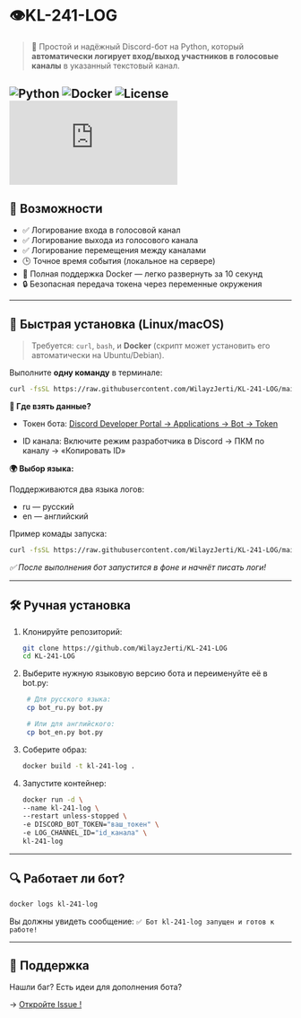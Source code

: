 # 👁️KL-241-LOG

> 🤖 Простой и надёжный Discord-бот на Python, который **автоматически логирует вход/выход участников в голосовые каналы** в указанный текстовый канал.

![Python](https://img.shields.io/badge/Python-3.11%2B-blue?logo=python)
![Docker](https://img.shields.io/badge/Docker-Required-blue?logo=docker)
![License](https://img.shields.io/badge/License-MIT-green)
![Language EN](https://github.com/WilayzJerti/KL-241-LOG/blob/main/README.md)
---

## 🌟 Возможности

- ✅ Логирование входа в голосовой канал  
- ✅ Логирование выхода из голосового канала  
- ✅ Логирование перемещения между каналами  
- 🕒 Точное время события (локальное на сервере)  
- 🐳 Полная поддержка Docker — легко развернуть за 10 секунд  
- 🔒 Безопасная передача токена через переменные окружения  

---

## 🚀 Быстрая установка (Linux/macOS)

> Требуется: `curl`, `bash`, и **Docker** (скрипт может установить его автоматически на Ubuntu/Debian).

Выполните **одну команду** в терминале:

```bash
curl -fsSL https://raw.githubusercontent.com/WilayzJerti/KL-241-LOG/main/install.sh | bash -s "ВАШ_ТОКЕН_БОТА" "ID_ТЕКСТОВОГО_КАНАЛА" "Язык"
```



**🔑 Где взять данные?**   
  - Токен бота: [Discord Developer Portal → Applications → Bot → Token](https://discord.com/developers/applications?spm=a2ty_o01.29997173.0.0.59cb5171Rbn7to "Discord Developer")
        
  - ID канала: Включите режим разработчика в Discord  → ПКМ по каналу → «Копировать ID»



**🌍 Выбор языка:**

Поддерживаются два языка логов: 

  - ru — русский
  - en — английский
      
Пример комады запуска:
```bash
curl -fsSL https://raw.githubusercontent.com/WilayzJerti/KL-241-LOG/main/install.sh | bash -s "abc123.xYz_DEF456" "987654321098765432" "ru"
```
*✅ После выполнения бот запустится в фоне и начнёт писать логи!*

---

## 🛠️ Ручная установка

1. Клонируйте репозиторий:
   ```bash
   git clone https://github.com/WilayzJerti/KL-241-LOG
   cd KL-241-LOG
   ```
2. Выберите нужную языковую версию бота и переименуйте её в bot.py:
   ```bash
    # Для русского языка:
    cp bot_ru.py bot.py

    # Или для английского:
    cp bot_en.py bot.py
   ```
3. Соберите образ:
   ```bash
   docker build -t kl-241-log .
   ```
4. Запустите контейнер:
   ```bash
   docker run -d \
   --name kl-241-log \
   --restart unless-stopped \
   -e DISCORD_BOT_TOKEN="ваш_токен" \
   -e LOG_CHANNEL_ID="id_канала" \
   kl-241-log
   ```

---

## 🔍 Работает ли бот?

```bash
docker logs kl-241-log
```
Вы должны увидеть сообщение:
`✅ Бот kl-241-log запущен и готов к работе!`

---

## 💬 Поддержка

Нашли баг? Есть идеи для дополнения бота?

→ [Откройте Issue !](https://github.com/WilayzJerti/KL-241-LOG/issues)
